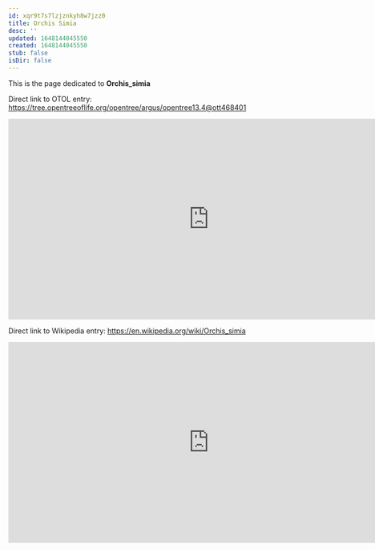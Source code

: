 ```yaml
---
id: xqr9t7s7lzjznkyh8w7jzz0
title: Orchis Simia
desc: ''
updated: 1648144045550
created: 1648144045550
stub: false
isDir: false
---
```

This is the page dedicated to **Orchis_simia**


Direct link to OTOL entry: https://tree.opentreeoflife.org/opentree/argus/opentree13.4@ott468401



<html>
    <body>
    <iframe src="https://tree.opentreeoflife.org/opentree/argus/opentree13.4@ott468401"
    width="800" height="400" frameborder="0" allowfullscreen> </iframe>
    </body>
</html>
    


Direct link to Wikipedia entry: https://en.wikipedia.org/wiki/Orchis_simia



<html>
    <body>
    <iframe src="https://en.wikipedia.org/wiki/Orchis_simia"
    width="800" height="400" frameborder="0" allowfullscreen> </iframe>
    </body>
</html>
    
